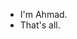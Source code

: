 - I'm Ahmad.
- That's all.

<!---
Ahmad-Rzx/Ahmad-Rzx is a ✨ special ✨ repository because its `README.md` (this file) appears on your GitHub profile.
You can click the Preview link to take a look at your changes.
--->
